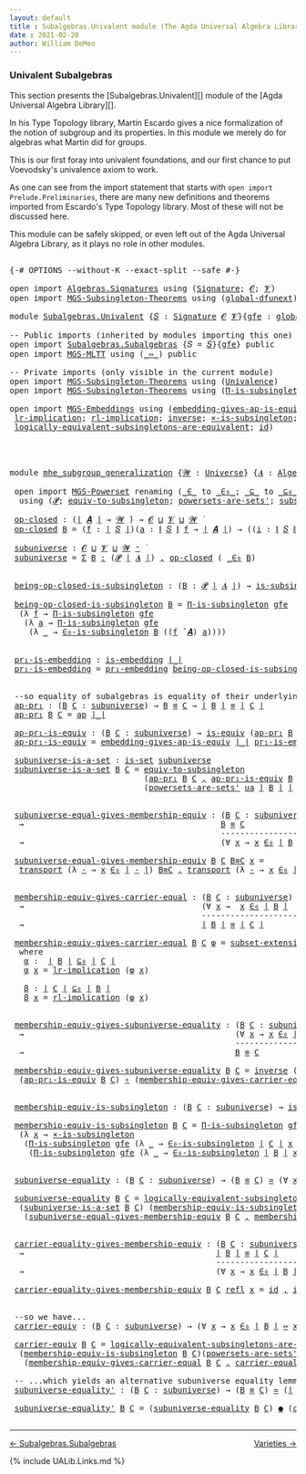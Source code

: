 ```yaml
---
layout: default
title : Subalgebras.Univalent module (The Agda Universal Algebra Library)
date : 2021-02-20
author: William DeMeo
---
```


### <a id="univalent-subalgebras">Univalent Subalgebras</a>

This section presents the [Subalgebras.Univalent][] module of the [Agda Universal Algebra Library][].

In his Type Topology library, Martin Escardo gives a nice formalization of the notion of subgroup and its properties.  In this module we merely do for algebras what Martin did for groups.


This is our first foray into univalent foundations, and our first chance to put Voevodsky's univalence axiom to work.

As one can see from the import statement that starts with `open import Prelude.Preliminaries`, there are many new definitions and theorems imported from Escardo's Type Topology library.  Most of these will not be discussed here.

This module can be safely skipped, or even left out of the Agda Universal Algebra Library, as it plays no role in other modules.


<pre class="Agda">

<a id="988" class="Symbol">{-#</a> <a id="992" class="Keyword">OPTIONS</a> <a id="1000" class="Pragma">--without-K</a> <a id="1012" class="Pragma">--exact-split</a> <a id="1026" class="Pragma">--safe</a> <a id="1033" class="Symbol">#-}</a>

<a id="1038" class="Keyword">open</a> <a id="1043" class="Keyword">import</a> <a id="1050" href="Algebras.Signatures.html" class="Module">Algebras.Signatures</a> <a id="1070" class="Keyword">using</a> <a id="1076" class="Symbol">(</a><a id="1077" href="Algebras.Signatures.html#1299" class="Function">Signature</a><a id="1086" class="Symbol">;</a> <a id="1088" href="Prelude.Preliminaries.html#5723" class="Generalizable">𝓞</a><a id="1089" class="Symbol">;</a> <a id="1091" href="Universes.html#262" class="Generalizable">𝓥</a><a id="1092" class="Symbol">)</a>
<a id="1094" class="Keyword">open</a> <a id="1099" class="Keyword">import</a> <a id="1106" href="MGS-Subsingleton-Theorems.html" class="Module">MGS-Subsingleton-Theorems</a> <a id="1132" class="Keyword">using</a> <a id="1138" class="Symbol">(</a><a id="1139" href="MGS-Subsingleton-Theorems.html#3468" class="Function">global-dfunext</a><a id="1153" class="Symbol">)</a>

<a id="1156" class="Keyword">module</a> <a id="1163" href="Subalgebras.Univalent.html" class="Module">Subalgebras.Univalent</a> <a id="1185" class="Symbol">{</a><a id="1186" href="Subalgebras.Univalent.html#1186" class="Bound">𝑆</a> <a id="1188" class="Symbol">:</a> <a id="1190" href="Algebras.Signatures.html#1299" class="Function">Signature</a> <a id="1200" href="Prelude.Preliminaries.html#5723" class="Generalizable">𝓞</a> <a id="1202" href="Universes.html#262" class="Generalizable">𝓥</a><a id="1203" class="Symbol">}{</a><a id="1205" href="Subalgebras.Univalent.html#1205" class="Bound">gfe</a> <a id="1209" class="Symbol">:</a> <a id="1211" href="MGS-Subsingleton-Theorems.html#3468" class="Function">global-dfunext</a><a id="1225" class="Symbol">}</a> <a id="1227" class="Keyword">where</a>

<a id="1234" class="Comment">-- Public imports (inherited by modules importing this one)</a>
<a id="1294" class="Keyword">open</a> <a id="1299" class="Keyword">import</a> <a id="1306" href="Subalgebras.Subalgebras.html" class="Module">Subalgebras.Subalgebras</a> <a id="1330" class="Symbol">{</a><a id="1331" class="Argument">𝑆</a> <a id="1333" class="Symbol">=</a> <a id="1335" href="Subalgebras.Univalent.html#1186" class="Bound">𝑆</a><a id="1336" class="Symbol">}{</a><a id="1338" href="Subalgebras.Univalent.html#1205" class="Bound">gfe</a><a id="1341" class="Symbol">}</a> <a id="1343" class="Keyword">public</a>
<a id="1350" class="Keyword">open</a> <a id="1355" class="Keyword">import</a> <a id="1362" href="MGS-MLTT.html" class="Module">MGS-MLTT</a> <a id="1371" class="Keyword">using</a> <a id="1377" class="Symbol">(</a><a id="1378" href="MGS-MLTT.html#7080" class="Function Operator">_⇔_</a><a id="1381" class="Symbol">)</a> <a id="1383" class="Keyword">public</a>

<a id="1391" class="Comment">-- Private imports (only visible in the current module)</a>
<a id="1447" class="Keyword">open</a> <a id="1452" class="Keyword">import</a> <a id="1459" href="MGS-Subsingleton-Theorems.html" class="Module">MGS-Subsingleton-Theorems</a> <a id="1485" class="Keyword">using</a> <a id="1491" class="Symbol">(</a><a id="1492" href="MGS-Subsingleton-Theorems.html#2964" class="Function">Univalence</a><a id="1502" class="Symbol">)</a>
<a id="1504" class="Keyword">open</a> <a id="1509" class="Keyword">import</a> <a id="1516" href="MGS-Subsingleton-Theorems.html" class="Module">MGS-Subsingleton-Theorems</a> <a id="1542" class="Keyword">using</a> <a id="1548" class="Symbol">(</a><a id="1549" href="MGS-Subsingleton-Theorems.html#393" class="Function">Π-is-subsingleton</a><a id="1566" class="Symbol">)</a>

<a id="1569" class="Keyword">open</a> <a id="1574" class="Keyword">import</a> <a id="1581" href="MGS-Embeddings.html" class="Module">MGS-Embeddings</a> <a id="1596" class="Keyword">using</a> <a id="1602" class="Symbol">(</a><a id="1603" href="MGS-Embeddings.html#3808" class="Function">embedding-gives-ap-is-equiv</a><a id="1630" class="Symbol">;</a> <a id="1632" href="MGS-Embeddings.html#1089" class="Function">pr₁-embedding</a><a id="1645" class="Symbol">;</a>
 <a id="1648" href="MGS-MLTT.html#7133" class="Function">lr-implication</a><a id="1662" class="Symbol">;</a> <a id="1664" href="MGS-MLTT.html#7214" class="Function">rl-implication</a><a id="1678" class="Symbol">;</a> <a id="1680" href="MGS-Equivalences.html#979" class="Function">inverse</a><a id="1687" class="Symbol">;</a> <a id="1689" href="MGS-Solved-Exercises.html#6381" class="Function">×-is-subsingleton</a><a id="1706" class="Symbol">;</a> <a id="1708" href="MGS-Equivalences.html#5035" class="Function Operator">_≃_</a><a id="1711" class="Symbol">;</a> <a id="1713" href="MGS-Equivalences.html#6164" class="Function Operator">_●_</a><a id="1716" class="Symbol">;</a>
 <a id="1719" href="MGS-Solved-Exercises.html#5136" class="Function">logically-equivalent-subsingletons-are-equivalent</a><a id="1768" class="Symbol">;</a> <a id="1770" href="MGS-MLTT.html#3744" class="Function">id</a><a id="1772" class="Symbol">)</a>




<a id="1778" class="Keyword">module</a> <a id="mhe_subgroup_generalization"></a><a id="1785" href="Subalgebras.Univalent.html#1785" class="Module Operator">mhe_subgroup_generalization</a> <a id="1813" class="Symbol">{</a><a id="1814" href="Subalgebras.Univalent.html#1814" class="Bound">𝓦</a> <a id="1816" class="Symbol">:</a> <a id="1818" href="Universes.html#205" class="Function">Universe</a><a id="1826" class="Symbol">}</a> <a id="1828" class="Symbol">{</a><a id="1829" href="Subalgebras.Univalent.html#1829" class="Bound">𝑨</a> <a id="1831" class="Symbol">:</a> <a id="1833" href="Algebras.Algebras.html#694" class="Function">Algebra</a> <a id="1841" href="Subalgebras.Univalent.html#1814" class="Bound">𝓦</a> <a id="1843" href="Subalgebras.Univalent.html#1186" class="Bound">𝑆</a><a id="1844" class="Symbol">}</a> <a id="1846" class="Symbol">(</a><a id="1847" href="Subalgebras.Univalent.html#1847" class="Bound">ua</a> <a id="1850" class="Symbol">:</a> <a id="1852" href="MGS-Subsingleton-Theorems.html#2964" class="Function">Univalence</a><a id="1862" class="Symbol">)</a> <a id="1864" class="Keyword">where</a>

 <a id="1872" class="Keyword">open</a> <a id="1877" class="Keyword">import</a> <a id="1884" href="MGS-Powerset.html" class="Module">MGS-Powerset</a> <a id="1897" class="Keyword">renaming</a> <a id="1906" class="Symbol">(</a><a id="1907" href="MGS-Powerset.html#4924" class="Function Operator">_∈_</a> <a id="1911" class="Symbol">to</a> <a id="_∈_"></a><a id="1914" href="Subalgebras.Univalent.html#1914" class="Function Operator">_∈₀_</a><a id="1918" class="Symbol">;</a> <a id="1920" href="MGS-Powerset.html#4976" class="Function Operator">_⊆_</a> <a id="1924" class="Symbol">to</a> <a id="_⊆_"></a><a id="1927" href="Subalgebras.Univalent.html#1927" class="Function Operator">_⊆₀_</a><a id="1931" class="Symbol">;</a> <a id="1933" href="MGS-Powerset.html#5040" class="Function">∈-is-subsingleton</a> <a id="1951" class="Symbol">to</a> <a id="∈-is-subsingleton"></a><a id="1954" href="Subalgebras.Univalent.html#1954" class="Function">∈₀-is-subsingleton</a><a id="1972" class="Symbol">)</a>
  <a id="1976" class="Keyword">using</a> <a id="1982" class="Symbol">(</a><a id="1983" href="MGS-Powerset.html#4551" class="Function">𝓟</a><a id="1984" class="Symbol">;</a> <a id="1986" href="MGS-Solved-Exercises.html#1652" class="Function">equiv-to-subsingleton</a><a id="2007" class="Symbol">;</a> <a id="2009" href="MGS-Powerset.html#4586" class="Function">powersets-are-sets&#39;</a><a id="2028" class="Symbol">;</a> <a id="2030" href="MGS-Powerset.html#6079" class="Function">subset-extensionality&#39;</a><a id="2052" class="Symbol">;</a> <a id="2054" href="MGS-Powerset.html#382" class="Function">propext</a><a id="2061" class="Symbol">;</a> <a id="2063" href="MGS-Powerset.html#2957" class="Function Operator">_holds</a><a id="2069" class="Symbol">;</a> <a id="2071" href="MGS-Powerset.html#2893" class="Function">Ω</a><a id="2072" class="Symbol">)</a>

 <a id="mhe_subgroup_generalization.op-closed"></a><a id="2076" href="Subalgebras.Univalent.html#2076" class="Function">op-closed</a> <a id="2086" class="Symbol">:</a> <a id="2088" class="Symbol">(</a><a id="2089" href="Prelude.Preliminaries.html#13786" class="Function Operator">∣</a> <a id="2091" href="Subalgebras.Univalent.html#1829" class="Bound">𝑨</a> <a id="2093" href="Prelude.Preliminaries.html#13786" class="Function Operator">∣</a> <a id="2095" class="Symbol">→</a> <a id="2097" href="Subalgebras.Univalent.html#1814" class="Bound">𝓦</a> <a id="2099" href="Universes.html#403" class="Function Operator">̇</a><a id="2100" class="Symbol">)</a> <a id="2102" class="Symbol">→</a> <a id="2104" href="Subalgebras.Univalent.html#1200" class="Bound">𝓞</a> <a id="2106" href="Agda.Primitive.html#636" class="Function Operator">⊔</a> <a id="2108" href="Subalgebras.Univalent.html#1202" class="Bound">𝓥</a> <a id="2110" href="Agda.Primitive.html#636" class="Function Operator">⊔</a> <a id="2112" href="Subalgebras.Univalent.html#1814" class="Bound">𝓦</a> <a id="2114" href="Universes.html#403" class="Function Operator">̇</a>
 <a id="2117" href="Subalgebras.Univalent.html#2076" class="Function">op-closed</a> <a id="2127" href="Subalgebras.Univalent.html#2127" class="Bound">B</a> <a id="2129" class="Symbol">=</a> <a id="2131" class="Symbol">(</a><a id="2132" href="Subalgebras.Univalent.html#2132" class="Bound">f</a> <a id="2134" class="Symbol">:</a> <a id="2136" href="Prelude.Preliminaries.html#13786" class="Function Operator">∣</a> <a id="2138" href="Subalgebras.Univalent.html#1186" class="Bound">𝑆</a> <a id="2140" href="Prelude.Preliminaries.html#13786" class="Function Operator">∣</a><a id="2141" class="Symbol">)(</a><a id="2143" href="Subalgebras.Univalent.html#2143" class="Bound">a</a> <a id="2145" class="Symbol">:</a> <a id="2147" href="Prelude.Preliminaries.html#13864" class="Function Operator">∥</a> <a id="2149" href="Subalgebras.Univalent.html#1186" class="Bound">𝑆</a> <a id="2151" href="Prelude.Preliminaries.html#13864" class="Function Operator">∥</a> <a id="2153" href="Subalgebras.Univalent.html#2132" class="Bound">f</a> <a id="2155" class="Symbol">→</a> <a id="2157" href="Prelude.Preliminaries.html#13786" class="Function Operator">∣</a> <a id="2159" href="Subalgebras.Univalent.html#1829" class="Bound">𝑨</a> <a id="2161" href="Prelude.Preliminaries.html#13786" class="Function Operator">∣</a><a id="2162" class="Symbol">)</a> <a id="2164" class="Symbol">→</a> <a id="2166" class="Symbol">((</a><a id="2168" href="Subalgebras.Univalent.html#2168" class="Bound">i</a> <a id="2170" class="Symbol">:</a> <a id="2172" href="Prelude.Preliminaries.html#13864" class="Function Operator">∥</a> <a id="2174" href="Subalgebras.Univalent.html#1186" class="Bound">𝑆</a> <a id="2176" href="Prelude.Preliminaries.html#13864" class="Function Operator">∥</a> <a id="2178" href="Subalgebras.Univalent.html#2132" class="Bound">f</a><a id="2179" class="Symbol">)</a> <a id="2181" class="Symbol">→</a> <a id="2183" href="Subalgebras.Univalent.html#2127" class="Bound">B</a> <a id="2185" class="Symbol">(</a><a id="2186" href="Subalgebras.Univalent.html#2143" class="Bound">a</a> <a id="2188" href="Subalgebras.Univalent.html#2168" class="Bound">i</a><a id="2189" class="Symbol">))</a> <a id="2192" class="Symbol">→</a> <a id="2194" href="Subalgebras.Univalent.html#2127" class="Bound">B</a> <a id="2196" class="Symbol">((</a><a id="2198" href="Subalgebras.Univalent.html#2132" class="Bound">f</a> <a id="2200" href="Algebras.Algebras.html#2991" class="Function Operator">̂</a> <a id="2202" href="Subalgebras.Univalent.html#1829" class="Bound">𝑨</a><a id="2203" class="Symbol">)</a> <a id="2205" href="Subalgebras.Univalent.html#2143" class="Bound">a</a><a id="2206" class="Symbol">)</a>

 <a id="mhe_subgroup_generalization.subuniverse"></a><a id="2210" href="Subalgebras.Univalent.html#2210" class="Function">subuniverse</a> <a id="2222" class="Symbol">:</a> <a id="2224" href="Subalgebras.Univalent.html#1200" class="Bound">𝓞</a> <a id="2226" href="Agda.Primitive.html#636" class="Function Operator">⊔</a> <a id="2228" href="Subalgebras.Univalent.html#1202" class="Bound">𝓥</a> <a id="2230" href="Agda.Primitive.html#636" class="Function Operator">⊔</a> <a id="2232" href="Subalgebras.Univalent.html#1814" class="Bound">𝓦</a> <a id="2234" href="Universes.html#181" class="Function Operator">⁺</a> <a id="2236" href="Universes.html#403" class="Function Operator">̇</a>
 <a id="2239" href="Subalgebras.Univalent.html#2210" class="Function">subuniverse</a> <a id="2251" class="Symbol">=</a> <a id="2253" href="MGS-MLTT.html#3074" class="Function">Σ</a> <a id="2255" href="Subalgebras.Univalent.html#2255" class="Bound">B</a> <a id="2257" href="MGS-MLTT.html#3074" class="Function">꞉</a> <a id="2259" class="Symbol">(</a><a id="2260" href="MGS-Powerset.html#4551" class="Function">𝓟</a> <a id="2262" href="Prelude.Preliminaries.html#13786" class="Function Operator">∣</a> <a id="2264" href="Subalgebras.Univalent.html#1829" class="Bound">𝑨</a> <a id="2266" href="Prelude.Preliminaries.html#13786" class="Function Operator">∣</a><a id="2267" class="Symbol">)</a> <a id="2269" href="MGS-MLTT.html#3074" class="Function">,</a> <a id="2271" href="Subalgebras.Univalent.html#2076" class="Function">op-closed</a> <a id="2281" class="Symbol">(</a> <a id="2283" href="Subalgebras.Univalent.html#1914" class="Function Operator">_∈₀</a> <a id="2287" href="Subalgebras.Univalent.html#2255" class="Bound">B</a><a id="2288" class="Symbol">)</a>


 <a id="mhe_subgroup_generalization.being-op-closed-is-subsingleton"></a><a id="2293" href="Subalgebras.Univalent.html#2293" class="Function">being-op-closed-is-subsingleton</a> <a id="2325" class="Symbol">:</a> <a id="2327" class="Symbol">(</a><a id="2328" href="Subalgebras.Univalent.html#2328" class="Bound">B</a> <a id="2330" class="Symbol">:</a> <a id="2332" href="MGS-Powerset.html#4551" class="Function">𝓟</a> <a id="2334" href="Prelude.Preliminaries.html#13786" class="Function Operator">∣</a> <a id="2336" href="Subalgebras.Univalent.html#1829" class="Bound">𝑨</a> <a id="2338" href="Prelude.Preliminaries.html#13786" class="Function Operator">∣</a><a id="2339" class="Symbol">)</a> <a id="2341" class="Symbol">→</a> <a id="2343" href="MGS-Basic-UF.html#743" class="Function">is-subsingleton</a> <a id="2359" class="Symbol">(</a><a id="2360" href="Subalgebras.Univalent.html#2076" class="Function">op-closed</a> <a id="2370" class="Symbol">(</a> <a id="2372" href="Subalgebras.Univalent.html#1914" class="Function Operator">_∈₀</a> <a id="2376" href="Subalgebras.Univalent.html#2328" class="Bound">B</a> <a id="2378" class="Symbol">))</a>

 <a id="2383" href="Subalgebras.Univalent.html#2293" class="Function">being-op-closed-is-subsingleton</a> <a id="2415" href="Subalgebras.Univalent.html#2415" class="Bound">B</a> <a id="2417" class="Symbol">=</a> <a id="2419" href="MGS-Subsingleton-Theorems.html#393" class="Function">Π-is-subsingleton</a> <a id="2437" href="Subalgebras.Univalent.html#1205" class="Bound">gfe</a>
  <a id="2443" class="Symbol">(λ</a> <a id="2446" href="Subalgebras.Univalent.html#2446" class="Bound">f</a> <a id="2448" class="Symbol">→</a> <a id="2450" href="MGS-Subsingleton-Theorems.html#393" class="Function">Π-is-subsingleton</a> <a id="2468" href="Subalgebras.Univalent.html#1205" class="Bound">gfe</a>
   <a id="2475" class="Symbol">(λ</a> <a id="2478" href="Subalgebras.Univalent.html#2478" class="Bound">a</a> <a id="2480" class="Symbol">→</a> <a id="2482" href="MGS-Subsingleton-Theorems.html#393" class="Function">Π-is-subsingleton</a> <a id="2500" href="Subalgebras.Univalent.html#1205" class="Bound">gfe</a>
    <a id="2508" class="Symbol">(λ</a> <a id="2511" href="Subalgebras.Univalent.html#2511" class="Bound">_</a> <a id="2513" class="Symbol">→</a> <a id="2515" href="Subalgebras.Univalent.html#1954" class="Function">∈₀-is-subsingleton</a> <a id="2534" href="Subalgebras.Univalent.html#2415" class="Bound">B</a> <a id="2536" class="Symbol">((</a><a id="2538" href="Subalgebras.Univalent.html#2446" class="Bound">f</a> <a id="2540" href="Algebras.Algebras.html#2991" class="Function Operator">̂</a> <a id="2542" href="Subalgebras.Univalent.html#1829" class="Bound">𝑨</a><a id="2543" class="Symbol">)</a> <a id="2545" href="Subalgebras.Univalent.html#2478" class="Bound">a</a><a id="2546" class="Symbol">))))</a>


 <a id="mhe_subgroup_generalization.pr₁-is-embedding"></a><a id="2554" href="Subalgebras.Univalent.html#2554" class="Function">pr₁-is-embedding</a> <a id="2571" class="Symbol">:</a> <a id="2573" href="MGS-Embeddings.html#384" class="Function">is-embedding</a> <a id="2586" href="Prelude.Preliminaries.html#13786" class="Function Operator">∣_∣</a>
 <a id="2591" href="Subalgebras.Univalent.html#2554" class="Function">pr₁-is-embedding</a> <a id="2608" class="Symbol">=</a> <a id="2610" href="MGS-Embeddings.html#1089" class="Function">pr₁-embedding</a> <a id="2624" href="Subalgebras.Univalent.html#2293" class="Function">being-op-closed-is-subsingleton</a>


 <a id="2659" class="Comment">--so equality of subalgebras is equality of their underlying subsets in the powerset:</a>
 <a id="mhe_subgroup_generalization.ap-pr₁"></a><a id="2746" href="Subalgebras.Univalent.html#2746" class="Function">ap-pr₁</a> <a id="2753" class="Symbol">:</a> <a id="2755" class="Symbol">(</a><a id="2756" href="Subalgebras.Univalent.html#2756" class="Bound">B</a> <a id="2758" href="Subalgebras.Univalent.html#2758" class="Bound">C</a> <a id="2760" class="Symbol">:</a> <a id="2762" href="Subalgebras.Univalent.html#2210" class="Function">subuniverse</a><a id="2773" class="Symbol">)</a> <a id="2775" class="Symbol">→</a> <a id="2777" href="Subalgebras.Univalent.html#2756" class="Bound">B</a> <a id="2779" href="MGS-MLTT.html#4207" class="Datatype Operator">≡</a> <a id="2781" href="Subalgebras.Univalent.html#2758" class="Bound">C</a> <a id="2783" class="Symbol">→</a> <a id="2785" href="Prelude.Preliminaries.html#13786" class="Function Operator">∣</a> <a id="2787" href="Subalgebras.Univalent.html#2756" class="Bound">B</a> <a id="2789" href="Prelude.Preliminaries.html#13786" class="Function Operator">∣</a> <a id="2791" href="MGS-MLTT.html#4207" class="Datatype Operator">≡</a> <a id="2793" href="Prelude.Preliminaries.html#13786" class="Function Operator">∣</a> <a id="2795" href="Subalgebras.Univalent.html#2758" class="Bound">C</a> <a id="2797" href="Prelude.Preliminaries.html#13786" class="Function Operator">∣</a>
 <a id="2800" href="Subalgebras.Univalent.html#2746" class="Function">ap-pr₁</a> <a id="2807" href="Subalgebras.Univalent.html#2807" class="Bound">B</a> <a id="2809" href="Subalgebras.Univalent.html#2809" class="Bound">C</a> <a id="2811" class="Symbol">=</a> <a id="2813" href="MGS-MLTT.html#6613" class="Function">ap</a> <a id="2816" href="Prelude.Preliminaries.html#13786" class="Function Operator">∣_∣</a>

 <a id="mhe_subgroup_generalization.ap-pr₁-is-equiv"></a><a id="2822" href="Subalgebras.Univalent.html#2822" class="Function">ap-pr₁-is-equiv</a> <a id="2838" class="Symbol">:</a> <a id="2840" class="Symbol">(</a><a id="2841" href="Subalgebras.Univalent.html#2841" class="Bound">B</a> <a id="2843" href="Subalgebras.Univalent.html#2843" class="Bound">C</a> <a id="2845" class="Symbol">:</a> <a id="2847" href="Subalgebras.Univalent.html#2210" class="Function">subuniverse</a><a id="2858" class="Symbol">)</a> <a id="2860" class="Symbol">→</a> <a id="2862" href="MGS-Equivalences.html#868" class="Function">is-equiv</a> <a id="2871" class="Symbol">(</a><a id="2872" href="Subalgebras.Univalent.html#2746" class="Function">ap-pr₁</a> <a id="2879" href="Subalgebras.Univalent.html#2841" class="Bound">B</a> <a id="2881" href="Subalgebras.Univalent.html#2843" class="Bound">C</a><a id="2882" class="Symbol">)</a>
 <a id="2885" href="Subalgebras.Univalent.html#2822" class="Function">ap-pr₁-is-equiv</a> <a id="2901" class="Symbol">=</a> <a id="2903" href="MGS-Embeddings.html#3808" class="Function">embedding-gives-ap-is-equiv</a> <a id="2931" href="Prelude.Preliminaries.html#13786" class="Function Operator">∣_∣</a> <a id="2935" href="Subalgebras.Univalent.html#2554" class="Function">pr₁-is-embedding</a>

 <a id="mhe_subgroup_generalization.subuniverse-is-a-set"></a><a id="2954" href="Subalgebras.Univalent.html#2954" class="Function">subuniverse-is-a-set</a> <a id="2975" class="Symbol">:</a> <a id="2977" href="MGS-Basic-UF.html#1929" class="Function">is-set</a> <a id="2984" href="Subalgebras.Univalent.html#2210" class="Function">subuniverse</a>
 <a id="2997" href="Subalgebras.Univalent.html#2954" class="Function">subuniverse-is-a-set</a> <a id="3018" href="Subalgebras.Univalent.html#3018" class="Bound">B</a> <a id="3020" href="Subalgebras.Univalent.html#3020" class="Bound">C</a> <a id="3022" class="Symbol">=</a> <a id="3024" href="MGS-Solved-Exercises.html#1652" class="Function">equiv-to-subsingleton</a>
                            <a id="3074" class="Symbol">(</a><a id="3075" href="Subalgebras.Univalent.html#2746" class="Function">ap-pr₁</a> <a id="3082" href="Subalgebras.Univalent.html#3018" class="Bound">B</a> <a id="3084" href="Subalgebras.Univalent.html#3020" class="Bound">C</a> <a id="3086" href="MGS-MLTT.html#2929" class="InductiveConstructor Operator">,</a> <a id="3088" href="Subalgebras.Univalent.html#2822" class="Function">ap-pr₁-is-equiv</a> <a id="3104" href="Subalgebras.Univalent.html#3018" class="Bound">B</a> <a id="3106" href="Subalgebras.Univalent.html#3020" class="Bound">C</a><a id="3107" class="Symbol">)</a>
                            <a id="3137" class="Symbol">(</a><a id="3138" href="MGS-Powerset.html#4586" class="Function">powersets-are-sets&#39;</a> <a id="3158" href="Subalgebras.Univalent.html#1847" class="Bound">ua</a> <a id="3161" href="Prelude.Preliminaries.html#13786" class="Function Operator">∣</a> <a id="3163" href="Subalgebras.Univalent.html#3018" class="Bound">B</a> <a id="3165" href="Prelude.Preliminaries.html#13786" class="Function Operator">∣</a> <a id="3167" href="Prelude.Preliminaries.html#13786" class="Function Operator">∣</a> <a id="3169" href="Subalgebras.Univalent.html#3020" class="Bound">C</a> <a id="3171" href="Prelude.Preliminaries.html#13786" class="Function Operator">∣</a><a id="3172" class="Symbol">)</a>


 <a id="mhe_subgroup_generalization.subuniverse-equal-gives-membership-equiv"></a><a id="3177" href="Subalgebras.Univalent.html#3177" class="Function">subuniverse-equal-gives-membership-equiv</a> <a id="3218" class="Symbol">:</a> <a id="3220" class="Symbol">(</a><a id="3221" href="Subalgebras.Univalent.html#3221" class="Bound">B</a> <a id="3223" href="Subalgebras.Univalent.html#3223" class="Bound">C</a> <a id="3225" class="Symbol">:</a> <a id="3227" href="Subalgebras.Univalent.html#2210" class="Function">subuniverse</a><a id="3238" class="Symbol">)</a>
  <a id="3242" class="Symbol">→</a>                                         <a id="3284" href="Subalgebras.Univalent.html#3221" class="Bound">B</a> <a id="3286" href="MGS-MLTT.html#4207" class="Datatype Operator">≡</a> <a id="3288" href="Subalgebras.Univalent.html#3223" class="Bound">C</a>
                                            <a id="3334" class="Comment">---------------------</a>
  <a id="3358" class="Symbol">→</a>                                         <a id="3400" class="Symbol">(∀</a> <a id="3403" href="Subalgebras.Univalent.html#3403" class="Bound">x</a> <a id="3405" class="Symbol">→</a> <a id="3407" href="Subalgebras.Univalent.html#3403" class="Bound">x</a> <a id="3409" href="Subalgebras.Univalent.html#1914" class="Function Operator">∈₀</a> <a id="3412" href="Prelude.Preliminaries.html#13786" class="Function Operator">∣</a> <a id="3414" href="Subalgebras.Univalent.html#3221" class="Bound">B</a> <a id="3416" href="Prelude.Preliminaries.html#13786" class="Function Operator">∣</a> <a id="3418" href="MGS-MLTT.html#7080" class="Function Operator">⇔</a> <a id="3420" href="Subalgebras.Univalent.html#3403" class="Bound">x</a> <a id="3422" href="Subalgebras.Univalent.html#1914" class="Function Operator">∈₀</a> <a id="3425" href="Prelude.Preliminaries.html#13786" class="Function Operator">∣</a> <a id="3427" href="Subalgebras.Univalent.html#3223" class="Bound">C</a> <a id="3429" href="Prelude.Preliminaries.html#13786" class="Function Operator">∣</a><a id="3430" class="Symbol">)</a>

 <a id="3434" href="Subalgebras.Univalent.html#3177" class="Function">subuniverse-equal-gives-membership-equiv</a> <a id="3475" href="Subalgebras.Univalent.html#3475" class="Bound">B</a> <a id="3477" href="Subalgebras.Univalent.html#3477" class="Bound">C</a> <a id="3479" href="Subalgebras.Univalent.html#3479" class="Bound">B≡C</a> <a id="3483" href="Subalgebras.Univalent.html#3483" class="Bound">x</a> <a id="3485" class="Symbol">=</a>
  <a id="3489" href="MGS-MLTT.html#4946" class="Function">transport</a> <a id="3499" class="Symbol">(λ</a> <a id="3502" href="Subalgebras.Univalent.html#3502" class="Bound">-</a> <a id="3504" class="Symbol">→</a> <a id="3506" href="Subalgebras.Univalent.html#3483" class="Bound">x</a> <a id="3508" href="Subalgebras.Univalent.html#1914" class="Function Operator">∈₀</a> <a id="3511" href="Prelude.Preliminaries.html#13786" class="Function Operator">∣</a> <a id="3513" href="Subalgebras.Univalent.html#3502" class="Bound">-</a> <a id="3515" href="Prelude.Preliminaries.html#13786" class="Function Operator">∣</a><a id="3516" class="Symbol">)</a> <a id="3518" href="Subalgebras.Univalent.html#3479" class="Bound">B≡C</a> <a id="3522" href="MGS-MLTT.html#2929" class="InductiveConstructor Operator">,</a> <a id="3524" href="MGS-MLTT.html#4946" class="Function">transport</a> <a id="3534" class="Symbol">(λ</a> <a id="3537" href="Subalgebras.Univalent.html#3537" class="Bound">-</a> <a id="3539" class="Symbol">→</a> <a id="3541" href="Subalgebras.Univalent.html#3483" class="Bound">x</a> <a id="3543" href="Subalgebras.Univalent.html#1914" class="Function Operator">∈₀</a> <a id="3546" href="Prelude.Preliminaries.html#13786" class="Function Operator">∣</a> <a id="3548" href="Subalgebras.Univalent.html#3537" class="Bound">-</a> <a id="3550" href="Prelude.Preliminaries.html#13786" class="Function Operator">∣</a> <a id="3552" class="Symbol">)</a> <a id="3554" class="Symbol">(</a> <a id="3556" href="Subalgebras.Univalent.html#3479" class="Bound">B≡C</a> <a id="3560" href="MGS-MLTT.html#6125" class="Function Operator">⁻¹</a> <a id="3563" class="Symbol">)</a>


 <a id="mhe_subgroup_generalization.membership-equiv-gives-carrier-equal"></a><a id="3568" href="Subalgebras.Univalent.html#3568" class="Function">membership-equiv-gives-carrier-equal</a> <a id="3605" class="Symbol">:</a> <a id="3607" class="Symbol">(</a><a id="3608" href="Subalgebras.Univalent.html#3608" class="Bound">B</a> <a id="3610" href="Subalgebras.Univalent.html#3610" class="Bound">C</a> <a id="3612" class="Symbol">:</a> <a id="3614" href="Subalgebras.Univalent.html#2210" class="Function">subuniverse</a><a id="3625" class="Symbol">)</a>
  <a id="3629" class="Symbol">→</a>                                     <a id="3667" class="Symbol">(∀</a> <a id="3670" href="Subalgebras.Univalent.html#3670" class="Bound">x</a> <a id="3672" class="Symbol">→</a>  <a id="3675" href="Subalgebras.Univalent.html#3670" class="Bound">x</a> <a id="3677" href="Subalgebras.Univalent.html#1914" class="Function Operator">∈₀</a> <a id="3680" href="Prelude.Preliminaries.html#13786" class="Function Operator">∣</a> <a id="3682" href="Subalgebras.Univalent.html#3608" class="Bound">B</a> <a id="3684" href="Prelude.Preliminaries.html#13786" class="Function Operator">∣</a>  <a id="3687" href="MGS-MLTT.html#7080" class="Function Operator">⇔</a>  <a id="3690" href="Subalgebras.Univalent.html#3670" class="Bound">x</a> <a id="3692" href="Subalgebras.Univalent.html#1914" class="Function Operator">∈₀</a> <a id="3695" href="Prelude.Preliminaries.html#13786" class="Function Operator">∣</a> <a id="3697" href="Subalgebras.Univalent.html#3610" class="Bound">C</a> <a id="3699" href="Prelude.Preliminaries.html#13786" class="Function Operator">∣</a><a id="3700" class="Symbol">)</a>
                                        <a id="3742" class="Comment">--------------------------------</a>
  <a id="3777" class="Symbol">→</a>                                     <a id="3815" href="Prelude.Preliminaries.html#13786" class="Function Operator">∣</a> <a id="3817" href="Subalgebras.Univalent.html#3608" class="Bound">B</a> <a id="3819" href="Prelude.Preliminaries.html#13786" class="Function Operator">∣</a> <a id="3821" href="MGS-MLTT.html#4207" class="Datatype Operator">≡</a> <a id="3823" href="Prelude.Preliminaries.html#13786" class="Function Operator">∣</a> <a id="3825" href="Subalgebras.Univalent.html#3610" class="Bound">C</a> <a id="3827" href="Prelude.Preliminaries.html#13786" class="Function Operator">∣</a>

 <a id="3831" href="Subalgebras.Univalent.html#3568" class="Function">membership-equiv-gives-carrier-equal</a> <a id="3868" href="Subalgebras.Univalent.html#3868" class="Bound">B</a> <a id="3870" href="Subalgebras.Univalent.html#3870" class="Bound">C</a> <a id="3872" href="Subalgebras.Univalent.html#3872" class="Bound">φ</a> <a id="3874" class="Symbol">=</a> <a id="3876" href="MGS-Powerset.html#6079" class="Function">subset-extensionality&#39;</a> <a id="3899" href="Subalgebras.Univalent.html#1847" class="Bound">ua</a> <a id="3902" href="Subalgebras.Univalent.html#3917" class="Function">α</a> <a id="3904" href="Subalgebras.Univalent.html#3971" class="Function">β</a>
  <a id="3908" class="Keyword">where</a>
   <a id="3917" href="Subalgebras.Univalent.html#3917" class="Function">α</a> <a id="3919" class="Symbol">:</a>  <a id="3922" href="Prelude.Preliminaries.html#13786" class="Function Operator">∣</a> <a id="3924" href="Subalgebras.Univalent.html#3868" class="Bound">B</a> <a id="3926" href="Prelude.Preliminaries.html#13786" class="Function Operator">∣</a> <a id="3928" href="Subalgebras.Univalent.html#1927" class="Function Operator">⊆₀</a> <a id="3931" href="Prelude.Preliminaries.html#13786" class="Function Operator">∣</a> <a id="3933" href="Subalgebras.Univalent.html#3870" class="Bound">C</a> <a id="3935" href="Prelude.Preliminaries.html#13786" class="Function Operator">∣</a>
   <a id="3940" href="Subalgebras.Univalent.html#3917" class="Function">α</a> <a id="3942" href="Subalgebras.Univalent.html#3942" class="Bound">x</a> <a id="3944" class="Symbol">=</a> <a id="3946" href="MGS-MLTT.html#7133" class="Function">lr-implication</a> <a id="3961" class="Symbol">(</a><a id="3962" href="Subalgebras.Univalent.html#3872" class="Bound">φ</a> <a id="3964" href="Subalgebras.Univalent.html#3942" class="Bound">x</a><a id="3965" class="Symbol">)</a>

   <a id="3971" href="Subalgebras.Univalent.html#3971" class="Function">β</a> <a id="3973" class="Symbol">:</a> <a id="3975" href="Prelude.Preliminaries.html#13786" class="Function Operator">∣</a> <a id="3977" href="Subalgebras.Univalent.html#3870" class="Bound">C</a> <a id="3979" href="Prelude.Preliminaries.html#13786" class="Function Operator">∣</a> <a id="3981" href="Subalgebras.Univalent.html#1927" class="Function Operator">⊆₀</a> <a id="3984" href="Prelude.Preliminaries.html#13786" class="Function Operator">∣</a> <a id="3986" href="Subalgebras.Univalent.html#3868" class="Bound">B</a> <a id="3988" href="Prelude.Preliminaries.html#13786" class="Function Operator">∣</a>
   <a id="3993" href="Subalgebras.Univalent.html#3971" class="Function">β</a> <a id="3995" href="Subalgebras.Univalent.html#3995" class="Bound">x</a> <a id="3997" class="Symbol">=</a> <a id="3999" href="MGS-MLTT.html#7214" class="Function">rl-implication</a> <a id="4014" class="Symbol">(</a><a id="4015" href="Subalgebras.Univalent.html#3872" class="Bound">φ</a> <a id="4017" href="Subalgebras.Univalent.html#3995" class="Bound">x</a><a id="4018" class="Symbol">)</a>


 <a id="mhe_subgroup_generalization.membership-equiv-gives-subuniverse-equality"></a><a id="4023" href="Subalgebras.Univalent.html#4023" class="Function">membership-equiv-gives-subuniverse-equality</a> <a id="4067" class="Symbol">:</a> <a id="4069" class="Symbol">(</a><a id="4070" href="Subalgebras.Univalent.html#4070" class="Bound">B</a> <a id="4072" href="Subalgebras.Univalent.html#4072" class="Bound">C</a> <a id="4074" class="Symbol">:</a> <a id="4076" href="Subalgebras.Univalent.html#2210" class="Function">subuniverse</a><a id="4087" class="Symbol">)</a>
  <a id="4091" class="Symbol">→</a>                                            <a id="4136" class="Symbol">(∀</a> <a id="4139" href="Subalgebras.Univalent.html#4139" class="Bound">x</a> <a id="4141" class="Symbol">→</a> <a id="4143" href="Subalgebras.Univalent.html#4139" class="Bound">x</a> <a id="4145" href="Subalgebras.Univalent.html#1914" class="Function Operator">∈₀</a> <a id="4148" href="Prelude.Preliminaries.html#13786" class="Function Operator">∣</a> <a id="4150" href="Subalgebras.Univalent.html#4070" class="Bound">B</a> <a id="4152" href="Prelude.Preliminaries.html#13786" class="Function Operator">∣</a> <a id="4154" href="MGS-MLTT.html#7080" class="Function Operator">⇔</a> <a id="4156" href="Subalgebras.Univalent.html#4139" class="Bound">x</a> <a id="4158" href="Subalgebras.Univalent.html#1914" class="Function Operator">∈₀</a> <a id="4161" href="Prelude.Preliminaries.html#13786" class="Function Operator">∣</a> <a id="4163" href="Subalgebras.Univalent.html#4072" class="Bound">C</a> <a id="4165" href="Prelude.Preliminaries.html#13786" class="Function Operator">∣</a><a id="4166" class="Symbol">)</a>
                                               <a id="4215" class="Comment">-----------------------------</a>
  <a id="4247" class="Symbol">→</a>                                            <a id="4292" href="Subalgebras.Univalent.html#4070" class="Bound">B</a> <a id="4294" href="MGS-MLTT.html#4207" class="Datatype Operator">≡</a> <a id="4296" href="Subalgebras.Univalent.html#4072" class="Bound">C</a>

 <a id="4300" href="Subalgebras.Univalent.html#4023" class="Function">membership-equiv-gives-subuniverse-equality</a> <a id="4344" href="Subalgebras.Univalent.html#4344" class="Bound">B</a> <a id="4346" href="Subalgebras.Univalent.html#4346" class="Bound">C</a> <a id="4348" class="Symbol">=</a> <a id="4350" href="MGS-Equivalences.html#979" class="Function">inverse</a> <a id="4358" class="Symbol">(</a><a id="4359" href="Subalgebras.Univalent.html#2746" class="Function">ap-pr₁</a> <a id="4366" href="Subalgebras.Univalent.html#4344" class="Bound">B</a> <a id="4368" href="Subalgebras.Univalent.html#4346" class="Bound">C</a><a id="4369" class="Symbol">)</a>
  <a id="4373" class="Symbol">(</a><a id="4374" href="Subalgebras.Univalent.html#2822" class="Function">ap-pr₁-is-equiv</a> <a id="4390" href="Subalgebras.Univalent.html#4344" class="Bound">B</a> <a id="4392" href="Subalgebras.Univalent.html#4346" class="Bound">C</a><a id="4393" class="Symbol">)</a> <a id="4395" href="MGS-MLTT.html#3813" class="Function Operator">∘</a> <a id="4397" class="Symbol">(</a><a id="4398" href="Subalgebras.Univalent.html#3568" class="Function">membership-equiv-gives-carrier-equal</a> <a id="4435" href="Subalgebras.Univalent.html#4344" class="Bound">B</a> <a id="4437" href="Subalgebras.Univalent.html#4346" class="Bound">C</a><a id="4438" class="Symbol">)</a>


 <a id="mhe_subgroup_generalization.membership-equiv-is-subsingleton"></a><a id="4443" href="Subalgebras.Univalent.html#4443" class="Function">membership-equiv-is-subsingleton</a> <a id="4476" class="Symbol">:</a> <a id="4478" class="Symbol">(</a><a id="4479" href="Subalgebras.Univalent.html#4479" class="Bound">B</a> <a id="4481" href="Subalgebras.Univalent.html#4481" class="Bound">C</a> <a id="4483" class="Symbol">:</a> <a id="4485" href="Subalgebras.Univalent.html#2210" class="Function">subuniverse</a><a id="4496" class="Symbol">)</a> <a id="4498" class="Symbol">→</a> <a id="4500" href="MGS-Basic-UF.html#743" class="Function">is-subsingleton</a> <a id="4516" class="Symbol">(∀</a> <a id="4519" href="Subalgebras.Univalent.html#4519" class="Bound">x</a> <a id="4521" class="Symbol">→</a> <a id="4523" href="Subalgebras.Univalent.html#4519" class="Bound">x</a> <a id="4525" href="Subalgebras.Univalent.html#1914" class="Function Operator">∈₀</a> <a id="4528" href="Prelude.Preliminaries.html#13786" class="Function Operator">∣</a> <a id="4530" href="Subalgebras.Univalent.html#4479" class="Bound">B</a> <a id="4532" href="Prelude.Preliminaries.html#13786" class="Function Operator">∣</a> <a id="4534" href="MGS-MLTT.html#7080" class="Function Operator">⇔</a> <a id="4536" href="Subalgebras.Univalent.html#4519" class="Bound">x</a> <a id="4538" href="Subalgebras.Univalent.html#1914" class="Function Operator">∈₀</a> <a id="4541" href="Prelude.Preliminaries.html#13786" class="Function Operator">∣</a> <a id="4543" href="Subalgebras.Univalent.html#4481" class="Bound">C</a> <a id="4545" href="Prelude.Preliminaries.html#13786" class="Function Operator">∣</a><a id="4546" class="Symbol">)</a>

 <a id="4550" href="Subalgebras.Univalent.html#4443" class="Function">membership-equiv-is-subsingleton</a> <a id="4583" href="Subalgebras.Univalent.html#4583" class="Bound">B</a> <a id="4585" href="Subalgebras.Univalent.html#4585" class="Bound">C</a> <a id="4587" class="Symbol">=</a> <a id="4589" href="MGS-Subsingleton-Theorems.html#393" class="Function">Π-is-subsingleton</a> <a id="4607" href="Subalgebras.Univalent.html#1205" class="Bound">gfe</a>
  <a id="4613" class="Symbol">(λ</a> <a id="4616" href="Subalgebras.Univalent.html#4616" class="Bound">x</a> <a id="4618" class="Symbol">→</a> <a id="4620" href="MGS-Solved-Exercises.html#6381" class="Function">×-is-subsingleton</a>
   <a id="4641" class="Symbol">(</a><a id="4642" href="MGS-Subsingleton-Theorems.html#393" class="Function">Π-is-subsingleton</a> <a id="4660" href="Subalgebras.Univalent.html#1205" class="Bound">gfe</a> <a id="4664" class="Symbol">(λ</a> <a id="4667" href="Subalgebras.Univalent.html#4667" class="Bound">_</a> <a id="4669" class="Symbol">→</a> <a id="4671" href="Subalgebras.Univalent.html#1954" class="Function">∈₀-is-subsingleton</a> <a id="4690" href="Prelude.Preliminaries.html#13786" class="Function Operator">∣</a> <a id="4692" href="Subalgebras.Univalent.html#4585" class="Bound">C</a> <a id="4694" href="Prelude.Preliminaries.html#13786" class="Function Operator">∣</a> <a id="4696" href="Subalgebras.Univalent.html#4616" class="Bound">x</a> <a id="4698" class="Symbol">))</a>
    <a id="4705" class="Symbol">(</a><a id="4706" href="MGS-Subsingleton-Theorems.html#393" class="Function">Π-is-subsingleton</a> <a id="4724" href="Subalgebras.Univalent.html#1205" class="Bound">gfe</a> <a id="4728" class="Symbol">(λ</a> <a id="4731" href="Subalgebras.Univalent.html#4731" class="Bound">_</a> <a id="4733" class="Symbol">→</a> <a id="4735" href="Subalgebras.Univalent.html#1954" class="Function">∈₀-is-subsingleton</a> <a id="4754" href="Prelude.Preliminaries.html#13786" class="Function Operator">∣</a> <a id="4756" href="Subalgebras.Univalent.html#4583" class="Bound">B</a> <a id="4758" href="Prelude.Preliminaries.html#13786" class="Function Operator">∣</a> <a id="4760" href="Subalgebras.Univalent.html#4616" class="Bound">x</a> <a id="4762" class="Symbol">)))</a>


 <a id="mhe_subgroup_generalization.subuniverse-equality"></a><a id="4769" href="Subalgebras.Univalent.html#4769" class="Function">subuniverse-equality</a> <a id="4790" class="Symbol">:</a> <a id="4792" class="Symbol">(</a><a id="4793" href="Subalgebras.Univalent.html#4793" class="Bound">B</a> <a id="4795" href="Subalgebras.Univalent.html#4795" class="Bound">C</a> <a id="4797" class="Symbol">:</a> <a id="4799" href="Subalgebras.Univalent.html#2210" class="Function">subuniverse</a><a id="4810" class="Symbol">)</a> <a id="4812" class="Symbol">→</a> <a id="4814" class="Symbol">(</a><a id="4815" href="Subalgebras.Univalent.html#4793" class="Bound">B</a> <a id="4817" href="MGS-MLTT.html#4207" class="Datatype Operator">≡</a> <a id="4819" href="Subalgebras.Univalent.html#4795" class="Bound">C</a><a id="4820" class="Symbol">)</a> <a id="4822" href="MGS-Equivalences.html#5035" class="Function Operator">≃</a> <a id="4824" class="Symbol">(∀</a> <a id="4827" href="Subalgebras.Univalent.html#4827" class="Bound">x</a> <a id="4829" class="Symbol">→</a> <a id="4831" class="Symbol">(</a><a id="4832" href="Subalgebras.Univalent.html#4827" class="Bound">x</a> <a id="4834" href="Subalgebras.Univalent.html#1914" class="Function Operator">∈₀</a> <a id="4837" href="Prelude.Preliminaries.html#13786" class="Function Operator">∣</a> <a id="4839" href="Subalgebras.Univalent.html#4793" class="Bound">B</a> <a id="4841" href="Prelude.Preliminaries.html#13786" class="Function Operator">∣</a><a id="4842" class="Symbol">)</a> <a id="4844" href="MGS-MLTT.html#7080" class="Function Operator">⇔</a> <a id="4846" class="Symbol">(</a><a id="4847" href="Subalgebras.Univalent.html#4827" class="Bound">x</a> <a id="4849" href="Subalgebras.Univalent.html#1914" class="Function Operator">∈₀</a> <a id="4852" href="Prelude.Preliminaries.html#13786" class="Function Operator">∣</a> <a id="4854" href="Subalgebras.Univalent.html#4795" class="Bound">C</a> <a id="4856" href="Prelude.Preliminaries.html#13786" class="Function Operator">∣</a><a id="4857" class="Symbol">))</a>

 <a id="4862" href="Subalgebras.Univalent.html#4769" class="Function">subuniverse-equality</a> <a id="4883" href="Subalgebras.Univalent.html#4883" class="Bound">B</a> <a id="4885" href="Subalgebras.Univalent.html#4885" class="Bound">C</a> <a id="4887" class="Symbol">=</a> <a id="4889" href="MGS-Solved-Exercises.html#5136" class="Function">logically-equivalent-subsingletons-are-equivalent</a> <a id="4939" class="Symbol">_</a> <a id="4941" class="Symbol">_</a>
  <a id="4945" class="Symbol">(</a><a id="4946" href="Subalgebras.Univalent.html#2954" class="Function">subuniverse-is-a-set</a> <a id="4967" href="Subalgebras.Univalent.html#4883" class="Bound">B</a> <a id="4969" href="Subalgebras.Univalent.html#4885" class="Bound">C</a><a id="4970" class="Symbol">)</a> <a id="4972" class="Symbol">(</a><a id="4973" href="Subalgebras.Univalent.html#4443" class="Function">membership-equiv-is-subsingleton</a> <a id="5006" href="Subalgebras.Univalent.html#4883" class="Bound">B</a> <a id="5008" href="Subalgebras.Univalent.html#4885" class="Bound">C</a><a id="5009" class="Symbol">)</a>
   <a id="5014" class="Symbol">(</a><a id="5015" href="Subalgebras.Univalent.html#3177" class="Function">subuniverse-equal-gives-membership-equiv</a> <a id="5056" href="Subalgebras.Univalent.html#4883" class="Bound">B</a> <a id="5058" href="Subalgebras.Univalent.html#4885" class="Bound">C</a> <a id="5060" href="MGS-MLTT.html#2929" class="InductiveConstructor Operator">,</a> <a id="5062" href="Subalgebras.Univalent.html#4023" class="Function">membership-equiv-gives-subuniverse-equality</a> <a id="5106" href="Subalgebras.Univalent.html#4883" class="Bound">B</a> <a id="5108" href="Subalgebras.Univalent.html#4885" class="Bound">C</a><a id="5109" class="Symbol">)</a>


 <a id="mhe_subgroup_generalization.carrier-equality-gives-membership-equiv"></a><a id="5114" href="Subalgebras.Univalent.html#5114" class="Function">carrier-equality-gives-membership-equiv</a> <a id="5154" class="Symbol">:</a> <a id="5156" class="Symbol">(</a><a id="5157" href="Subalgebras.Univalent.html#5157" class="Bound">B</a> <a id="5159" href="Subalgebras.Univalent.html#5159" class="Bound">C</a> <a id="5161" class="Symbol">:</a> <a id="5163" href="Subalgebras.Univalent.html#2210" class="Function">subuniverse</a><a id="5174" class="Symbol">)</a>
  <a id="5178" class="Symbol">→</a>                                        <a id="5219" href="Prelude.Preliminaries.html#13786" class="Function Operator">∣</a> <a id="5221" href="Subalgebras.Univalent.html#5157" class="Bound">B</a> <a id="5223" href="Prelude.Preliminaries.html#13786" class="Function Operator">∣</a> <a id="5225" href="MGS-MLTT.html#4207" class="Datatype Operator">≡</a> <a id="5227" href="Prelude.Preliminaries.html#13786" class="Function Operator">∣</a> <a id="5229" href="Subalgebras.Univalent.html#5159" class="Bound">C</a> <a id="5231" href="Prelude.Preliminaries.html#13786" class="Function Operator">∣</a>
                                           <a id="5276" class="Comment">-------------------------------</a>
  <a id="5310" class="Symbol">→</a>                                        <a id="5351" class="Symbol">(∀</a> <a id="5354" href="Subalgebras.Univalent.html#5354" class="Bound">x</a> <a id="5356" class="Symbol">→</a> <a id="5358" href="Subalgebras.Univalent.html#5354" class="Bound">x</a> <a id="5360" href="Subalgebras.Univalent.html#1914" class="Function Operator">∈₀</a> <a id="5363" href="Prelude.Preliminaries.html#13786" class="Function Operator">∣</a> <a id="5365" href="Subalgebras.Univalent.html#5157" class="Bound">B</a> <a id="5367" href="Prelude.Preliminaries.html#13786" class="Function Operator">∣</a>  <a id="5370" href="MGS-MLTT.html#7080" class="Function Operator">⇔</a>  <a id="5373" href="Subalgebras.Univalent.html#5354" class="Bound">x</a> <a id="5375" href="Subalgebras.Univalent.html#1914" class="Function Operator">∈₀</a> <a id="5378" href="Prelude.Preliminaries.html#13786" class="Function Operator">∣</a> <a id="5380" href="Subalgebras.Univalent.html#5159" class="Bound">C</a> <a id="5382" href="Prelude.Preliminaries.html#13786" class="Function Operator">∣</a><a id="5383" class="Symbol">)</a>

 <a id="5387" href="Subalgebras.Univalent.html#5114" class="Function">carrier-equality-gives-membership-equiv</a> <a id="5427" href="Subalgebras.Univalent.html#5427" class="Bound">B</a> <a id="5429" href="Subalgebras.Univalent.html#5429" class="Bound">C</a> <a id="5431" href="MGS-MLTT.html#4221" class="InductiveConstructor">refl</a> <a id="5436" href="Subalgebras.Univalent.html#5436" class="Bound">x</a> <a id="5438" class="Symbol">=</a> <a id="5440" href="MGS-MLTT.html#3744" class="Function">id</a> <a id="5443" href="MGS-MLTT.html#2929" class="InductiveConstructor Operator">,</a> <a id="5445" href="MGS-MLTT.html#3744" class="Function">id</a>


 <a id="5451" class="Comment">--so we have...</a>
 <a id="mhe_subgroup_generalization.carrier-equiv"></a><a id="5468" href="Subalgebras.Univalent.html#5468" class="Function">carrier-equiv</a> <a id="5482" class="Symbol">:</a> <a id="5484" class="Symbol">(</a><a id="5485" href="Subalgebras.Univalent.html#5485" class="Bound">B</a> <a id="5487" href="Subalgebras.Univalent.html#5487" class="Bound">C</a> <a id="5489" class="Symbol">:</a> <a id="5491" href="Subalgebras.Univalent.html#2210" class="Function">subuniverse</a><a id="5502" class="Symbol">)</a> <a id="5504" class="Symbol">→</a> <a id="5506" class="Symbol">(∀</a> <a id="5509" href="Subalgebras.Univalent.html#5509" class="Bound">x</a> <a id="5511" class="Symbol">→</a> <a id="5513" href="Subalgebras.Univalent.html#5509" class="Bound">x</a> <a id="5515" href="Subalgebras.Univalent.html#1914" class="Function Operator">∈₀</a> <a id="5518" href="Prelude.Preliminaries.html#13786" class="Function Operator">∣</a> <a id="5520" href="Subalgebras.Univalent.html#5485" class="Bound">B</a> <a id="5522" href="Prelude.Preliminaries.html#13786" class="Function Operator">∣</a> <a id="5524" href="MGS-MLTT.html#7080" class="Function Operator">⇔</a> <a id="5526" href="Subalgebras.Univalent.html#5509" class="Bound">x</a> <a id="5528" href="Subalgebras.Univalent.html#1914" class="Function Operator">∈₀</a> <a id="5531" href="Prelude.Preliminaries.html#13786" class="Function Operator">∣</a> <a id="5533" href="Subalgebras.Univalent.html#5487" class="Bound">C</a> <a id="5535" href="Prelude.Preliminaries.html#13786" class="Function Operator">∣</a><a id="5536" class="Symbol">)</a> <a id="5538" href="MGS-Equivalences.html#5035" class="Function Operator">≃</a> <a id="5540" class="Symbol">(</a><a id="5541" href="Prelude.Preliminaries.html#13786" class="Function Operator">∣</a> <a id="5543" href="Subalgebras.Univalent.html#5485" class="Bound">B</a> <a id="5545" href="Prelude.Preliminaries.html#13786" class="Function Operator">∣</a> <a id="5547" href="MGS-MLTT.html#4207" class="Datatype Operator">≡</a> <a id="5549" href="Prelude.Preliminaries.html#13786" class="Function Operator">∣</a> <a id="5551" href="Subalgebras.Univalent.html#5487" class="Bound">C</a> <a id="5553" href="Prelude.Preliminaries.html#13786" class="Function Operator">∣</a><a id="5554" class="Symbol">)</a>

 <a id="5558" href="Subalgebras.Univalent.html#5468" class="Function">carrier-equiv</a> <a id="5572" href="Subalgebras.Univalent.html#5572" class="Bound">B</a> <a id="5574" href="Subalgebras.Univalent.html#5574" class="Bound">C</a> <a id="5576" class="Symbol">=</a> <a id="5578" href="MGS-Solved-Exercises.html#5136" class="Function">logically-equivalent-subsingletons-are-equivalent</a> <a id="5628" class="Symbol">_</a> <a id="5630" class="Symbol">_</a>
  <a id="5634" class="Symbol">(</a><a id="5635" href="Subalgebras.Univalent.html#4443" class="Function">membership-equiv-is-subsingleton</a> <a id="5668" href="Subalgebras.Univalent.html#5572" class="Bound">B</a> <a id="5670" href="Subalgebras.Univalent.html#5574" class="Bound">C</a><a id="5671" class="Symbol">)(</a><a id="5673" href="MGS-Powerset.html#4586" class="Function">powersets-are-sets&#39;</a> <a id="5693" href="Subalgebras.Univalent.html#1847" class="Bound">ua</a> <a id="5696" href="Prelude.Preliminaries.html#13786" class="Function Operator">∣</a> <a id="5698" href="Subalgebras.Univalent.html#5572" class="Bound">B</a> <a id="5700" href="Prelude.Preliminaries.html#13786" class="Function Operator">∣</a> <a id="5702" href="Prelude.Preliminaries.html#13786" class="Function Operator">∣</a> <a id="5704" href="Subalgebras.Univalent.html#5574" class="Bound">C</a> <a id="5706" href="Prelude.Preliminaries.html#13786" class="Function Operator">∣</a><a id="5707" class="Symbol">)</a>
   <a id="5712" class="Symbol">(</a><a id="5713" href="Subalgebras.Univalent.html#3568" class="Function">membership-equiv-gives-carrier-equal</a> <a id="5750" href="Subalgebras.Univalent.html#5572" class="Bound">B</a> <a id="5752" href="Subalgebras.Univalent.html#5574" class="Bound">C</a> <a id="5754" href="MGS-MLTT.html#2929" class="InductiveConstructor Operator">,</a> <a id="5756" href="Subalgebras.Univalent.html#5114" class="Function">carrier-equality-gives-membership-equiv</a> <a id="5796" href="Subalgebras.Univalent.html#5572" class="Bound">B</a> <a id="5798" href="Subalgebras.Univalent.html#5574" class="Bound">C</a><a id="5799" class="Symbol">)</a>

 <a id="5803" class="Comment">-- ...which yields an alternative subuniverse equality lemma.</a>
 <a id="mhe_subgroup_generalization.subuniverse-equality&#39;"></a><a id="5866" href="Subalgebras.Univalent.html#5866" class="Function">subuniverse-equality&#39;</a> <a id="5888" class="Symbol">:</a> <a id="5890" class="Symbol">(</a><a id="5891" href="Subalgebras.Univalent.html#5891" class="Bound">B</a> <a id="5893" href="Subalgebras.Univalent.html#5893" class="Bound">C</a> <a id="5895" class="Symbol">:</a> <a id="5897" href="Subalgebras.Univalent.html#2210" class="Function">subuniverse</a><a id="5908" class="Symbol">)</a> <a id="5910" class="Symbol">→</a> <a id="5912" class="Symbol">(</a><a id="5913" href="Subalgebras.Univalent.html#5891" class="Bound">B</a> <a id="5915" href="MGS-MLTT.html#4207" class="Datatype Operator">≡</a> <a id="5917" href="Subalgebras.Univalent.html#5893" class="Bound">C</a><a id="5918" class="Symbol">)</a> <a id="5920" href="MGS-Equivalences.html#5035" class="Function Operator">≃</a> <a id="5922" class="Symbol">(</a><a id="5923" href="Prelude.Preliminaries.html#13786" class="Function Operator">∣</a> <a id="5925" href="Subalgebras.Univalent.html#5891" class="Bound">B</a> <a id="5927" href="Prelude.Preliminaries.html#13786" class="Function Operator">∣</a> <a id="5929" href="MGS-MLTT.html#4207" class="Datatype Operator">≡</a> <a id="5931" href="Prelude.Preliminaries.html#13786" class="Function Operator">∣</a> <a id="5933" href="Subalgebras.Univalent.html#5893" class="Bound">C</a> <a id="5935" href="Prelude.Preliminaries.html#13786" class="Function Operator">∣</a><a id="5936" class="Symbol">)</a>

 <a id="5940" href="Subalgebras.Univalent.html#5866" class="Function">subuniverse-equality&#39;</a> <a id="5962" href="Subalgebras.Univalent.html#5962" class="Bound">B</a> <a id="5964" href="Subalgebras.Univalent.html#5964" class="Bound">C</a> <a id="5966" class="Symbol">=</a> <a id="5968" class="Symbol">(</a><a id="5969" href="Subalgebras.Univalent.html#4769" class="Function">subuniverse-equality</a> <a id="5990" href="Subalgebras.Univalent.html#5962" class="Bound">B</a> <a id="5992" href="Subalgebras.Univalent.html#5964" class="Bound">C</a><a id="5993" class="Symbol">)</a> <a id="5995" href="MGS-Equivalences.html#6164" class="Function Operator">●</a> <a id="5997" class="Symbol">(</a><a id="5998" href="Subalgebras.Univalent.html#5468" class="Function">carrier-equiv</a> <a id="6012" href="Subalgebras.Univalent.html#5962" class="Bound">B</a> <a id="6014" href="Subalgebras.Univalent.html#5964" class="Bound">C</a><a id="6015" class="Symbol">)</a>

</pre>

---------------------------------

[← Subalgebras.Subalgebras](Subalgebras.Subalgebras.html)
<span style="float:right;">[Varieties →](Varieties.html)</span>

{% include UALib.Links.md %}

